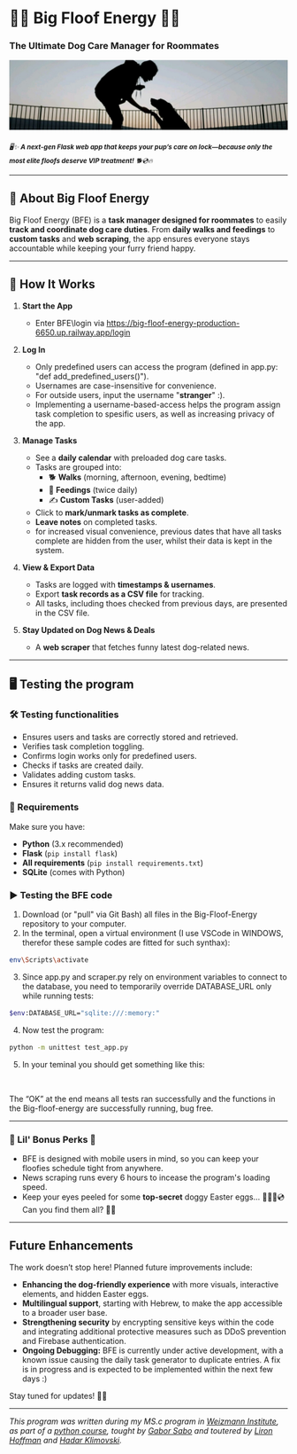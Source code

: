# 🌟🐾 Big Floof Energy 🐾🌟  
### **The Ultimate Dog Care Manager for Roommates**  
![Banner Image Placeholder](https://github.com/romizb/Big-Floof-Energy/blob/main/jasmine%20banner.jpg)

<sub>_*🖥️✨ **A next-gen Flask web app that keeps your pup’s care on lock—because only the most elite floofs deserve VIP treatment!** 🐕💿🔥*_</sub>

---

## 🚀 About Big Floof Energy  

Big Floof Energy (BFE) is a **task manager designed for roommates** to easily **track and coordinate dog care duties**. From **daily walks and feedings** to **custom tasks** and **web scraping**, the app ensures everyone stays accountable while keeping your furry friend happy.  


---

## 🎀 How It Works  

1. **Start the App**  
   - Enter BFE\login via https://big-floof-energy-production-6650.up.railway.app/login


2. **Log In**  
   - Only predefined users can access the program (defined in app.py: "def add_predefined_users()").  
   - Usernames are case-insensitive for convenience.
   - For outside users, input the username "**stranger**" :).
   - Implementing a username-based-access helps the program assign task completion to spesific users, as well as increasing privacy of the app.
    

3. **Manage Tasks**  
   - See a **daily calendar** with preloaded dog care tasks.  
   - Tasks are grouped into:  
     - 🐕 **Walks** (morning, afternoon, evening, bedtime)  
     - 🍖 **Feedings** (twice daily)  
     - ✍️ **Custom Tasks** (user-added)  
   - Click to **mark/unmark tasks as complete**.  
   - **Leave notes** on completed tasks.
   - for increased visual convenience, previous dates that have all tasks complete are hidden from the user, whilst their data is kept in the system.

4. **View & Export Data**  
   - Tasks are logged with **timestamps & usernames**.  
   - Export **task records as a CSV file** for tracking.
   - All tasks, including thoes checked from previous days, are presented in the CSV file.

5. **Stay Updated on Dog News & Deals**  
   - A **web scraper** that fetches funny latest dog-related news.   

---

## 🖥️ Testing the program 

### 🛠️ Testing functionalities 
  - Ensures users and tasks are correctly stored and retrieved.
  - Verifies task completion toggling.
  - Confirms login works only for predefined users.
  - Checks if tasks are created daily.
  - Validates adding custom tasks.
  - Ensures it returns valid dog news data.

### 📌 Requirements  
Make sure you have:  
- **Python** (3.x recommended)  
- **Flask** (`pip install flask`)  
- **All requirements** (`pip install requirements.txt`)  
- **SQLite** (comes with Python)

### ▶️ Testing the BFE code  
1. Download (or "pull" via Git Bash) all files in the Big-Floof-Energy repository to your computer.
2. In the terminal, open a virtual environment (I use VSCode in WINDOWS, therefor these sample codes are fitted for such synthax):
```bash
env\Scripts\activate
```
3. Since app.py and scraper.py rely on environment variables to connect to the database, you need to temporarily override DATABASE_URL only while running tests:
```bash (WINDOWS)
$env:DATABASE_URL="sqlite:///:memory:"
```
4. Now test the program:
```bash
python -m unittest test_app.py
```
5. In your teminal you should get something like this:

![]()

The “OK” at the end means all tests ran successfully and the functions in the Big-floof-energy are successfully running, bug free.


---
### 🌟 Lil' Bonus Perks 🌟  

- BFE is designed with mobile users in mind, so you can keep your floofies schedule tight from anywhere.  
- News scraping runs every 6 hours to incease the program's loading speed.  
- Keep your eyes peeled for some **top-secret** doggy Easter eggs... 🐶🦴🐔💿 Can you find them all? 👀✨


---
## Future Enhancements  
The work doesn’t stop here! Planned future improvements include:  

- **Enhancing the dog-friendly experience** with more visuals, interactive elements, and hidden Easter eggs.  
- **Multilingual support**, starting with Hebrew, to make the app accessible to a broader user base.  
- **Strengthening security** by encrypting sensitive keys within the code and integrating additional protective measures such as DDoS prevention and Firebase authentication.
- **Ongoing Debugging:** BFE is currently under active development, with a known issue causing the daily task generator to duplicate entries. A fix is in progress and is expected to be implemented within the next few days :)

Stay tuned for updates! 📡✨

---
*This program was written during my MS.c program in [Weizmann Institute](https://www.weizmann.ac.il/pages/), as part of a [python course](https://github.com/szabgab/wis-python-course-2024-11), tought by [Gabor Sabo](https://szabgab.com/) and toutered by [Liron Hoffman](https://liroh99.github.io/) and [Hadar Klimovski](https://hadarklimovski.github.io/).*

